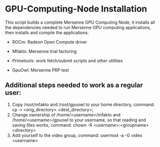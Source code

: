 # GPU-Computing-Node Installation

This script builds a complete Mersenne GPU Computing Node, it installs all the dependencies needed to run Mersenne GPU computing applications, then installs and compile the applications.

- ROCm: Radeon Open Compute driver

- Mfakto: Mersenne trial factoring

- Primetools: work fetch/submit scripts and other utilities

- GpuOwl: Mersenne PRP test


## Additional steps needed to work as a regular user:

1. Copy /root/mfakto and /root/gpuowl to your home directory, command: cp -r \<orig_directory> \<dest_directory>;
2. Change ownership of /home/\<username>/mfakto and /home/\<username>/gpuowl to your username, so that reading and saving files works, command: chown -R \<username>:\<groupname> \<directory>
3. Add yourself to the video group, command: usermod -a -G video \<username>
